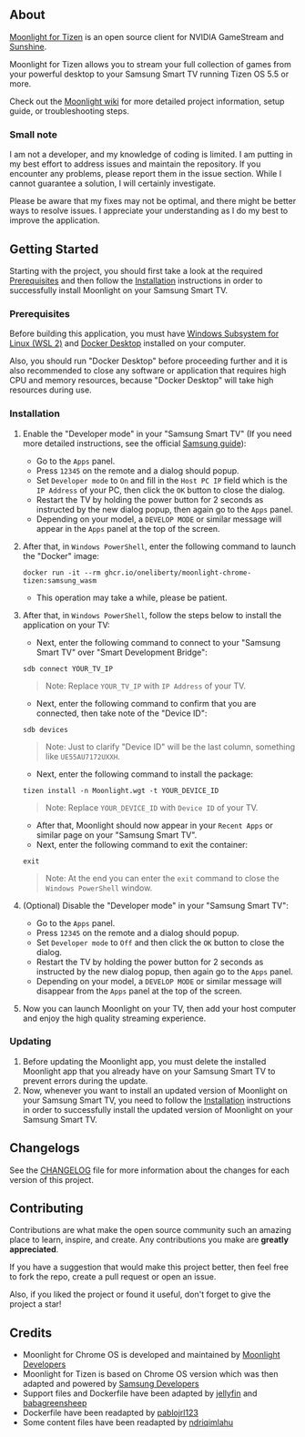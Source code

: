 ## About
[Moonlight for Tizen](https://moonlight-stream.org) is an open source client for NVIDIA GameStream and [Sunshine](https://github.com/LizardByte/Sunshine).

Moonlight for Tizen allows you to stream your full collection of games from your powerful desktop to your Samsung Smart TV running Tizen OS 5.5 or more.

Check out the [Moonlight wiki](https://github.com/moonlight-stream/moonlight-docs/wiki) for more detailed project information, setup guide, or troubleshooting steps.

### Small note
I am not a developer, and my knowledge of coding is limited. I am putting in my best effort to address issues and maintain the repository. If you encounter any problems, please report them in the issue section. While I cannot guarantee a solution, I will certainly investigate.

Please be aware that my fixes may not be optimal, and there might be better ways to resolve issues. I appreciate your understanding as I do my best to improve the application.

## Getting Started

Starting with the project, you should first take a look at the required [Prerequisites](https://github.com/OneLiberty/moonlight-chrome-tizen#prerequisites) and then follow the [Installation](https://github.com/OneLiberty/moonlight-chrome-tizen#installation) instructions in order to successfully install Moonlight on your Samsung Smart TV.

### Prerequisites

Before building this application, you must have [Windows Subsystem for Linux (WSL 2)](https://learn.microsoft.com/en-us/windows/wsl/install-manual) and [Docker Desktop](https://docs.docker.com/desktop/) installed on your computer.

Also, you should run "Docker Desktop" before proceeding further and it is also recommended to close any software or application that requires high CPU and memory resources, because "Docker Desktop" will take high resources during use.

### Installation
1. Enable the "Developer mode" in your "Samsung Smart TV" (If you need more detailed instructions, see the official [Samsung guide](https://developer.samsung.com/smarttv/develop/getting-started/using-sdk/tv-device.html)):
	- Go to the `Apps` panel.
	- Press `12345` on the remote and a dialog should popup.
	- Set `Developer mode` to `On` and fill in the `Host PC IP` field which is the `IP Address` of your PC, then click the `OK` button to close the dialog.
	- Restart the TV by holding the power button for 2 seconds as instructed by the new dialog popup, then again go to the `Apps` panel.
	- Depending on your model, a `DEVELOP MODE` or similar message will appear in the `Apps` panel at the top of the screen.
2. After that, in `Windows PowerShell`, enter the following command to launch the "Docker" image:
	```
	docker run -it --rm ghcr.io/oneliberty/moonlight-chrome-tizen:samsung_wasm
	```
	- This operation may take a while, please be patient.
3. After that, in `Windows PowerShell`, follow the steps below to install the application on your TV:

	- Next, enter the following command to connect to your "Samsung Smart TV" over "Smart Development Bridge":
	 ```
	 sdb connect YOUR_TV_IP
	 ```
 	> Note: Replace `YOUR_TV_IP` with `IP Address` of your TV.
	- Next, enter the following command to confirm that you are connected, then take note of the "Device ID":
	 ```
	 sdb devices
	 ```
 	> Note: Just to clarify "Device ID" will be the last column, something like `UE55AU7172UXXH`.
	- Next, enter the following command to install the package:
	 ```
	 tizen install -n Moonlight.wgt -t YOUR_DEVICE_ID
	 ```
 	> Note: Replace `YOUR_DEVICE_ID` with `Device ID` of your TV.
 	- After that, Moonlight should now appear in your `Recent Apps` or similar page on your "Samsung Smart TV".
	- Next, enter the following command to exit the container:
	 ```
	 exit
	 ```
 	> Note: At the end you can enter the `exit` command to close the `Windows PowerShell` window.
	 
4. (Optional) Disable the "Developer mode" in your "Samsung Smart TV":
	- Go to the `Apps` panel.
	- Press `12345` on the remote and a dialog should popup.
	- Set `Developer mode` to `Off` and then click the `OK` button to close the dialog.
	- Restart the TV by holding the power button for 2 seconds as instructed by the new dialog popup, then again go to the `Apps` panel.
	- Depending on your model, a `DEVELOP MODE` or similar message will disappear from the `Apps` panel at the top of the screen.
5. Now you can launch Moonlight on your TV, then add your host computer and enjoy the high quality streaming experience.

### Updating

1. Before updating the Moonlight app, you must delete the installed Moonlight app that you already have on your Samsung Smart TV to prevent errors during the update.
2. Now, whenever you want to install an updated version of Moonlight on your Samsung Smart TV, you need to follow the [Installation](https://github.com/kyrofrcode/moonlight-chrome-tizen#installation) instructions in order to successfully install the updated version of Moonlight on your Samsung Smart TV.

## Changelogs

See the [CHANGELOG](https://github.com/kyrofrcode/moonlight-chrome-tizen/blob/samsung_wasm/CHANGELOG.md) file for more information about the changes for each version of this project.

## Contributing

Contributions are what make the open source community such an amazing place to learn, inspire, and create. Any contributions you make are **greatly appreciated**.

If you have a suggestion that would make this project better, then feel free to fork the repo, create a pull request or open an issue.

Also, if you liked the project or found it useful, don't forget to give the project a star!


## Credits
- Moonlight for Chrome OS is developed and maintained by [Moonlight Developers](https://github.com/moonlight-stream/moonlight-chrome)
- Moonlight for Tizen is based on Chrome OS version which was then adapted and powered by [Samsung Developers](https://github.com/SamsungDForum/moonlight-chrome)
- Support files and Dockerfile have been adapted by [jellyfin](https://github.com/jellyfin/jellyfin-tizen) and [babagreensheep](https://github.com/babagreensheep/jellyfin-tizen-docker)
- Dockerfile have been readapted by [pablojrl123](https://github.com/pablojrl123/moonlight-tizen-docker)
- Some content files have been readapted by [ndriqimlahu](https://github.com/ndriqimlahu)
